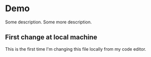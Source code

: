 # Demo

Some description.
Some more description.

## First change at local machine

This is the first time I'm changing this file locally from my code editor.